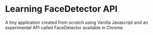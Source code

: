 # Learning FaceDetector API

A tiny application created from scratch using Vanilla Javascript and an experimental API called FaceDetector available in Chrome.